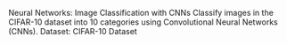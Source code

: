 Neural Networks: Image Classification with CNNs
    Classify images in the CIFAR-10 dataset into 10 categories using Convolutional Neural Networks (CNNs).
    Dataset: CIFAR-10 Dataset